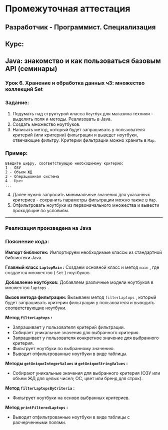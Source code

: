 # Промежуточная аттестация

## Разработчик - Программист. Специализация

## Курс:

## **Java: знакомство и как пользоваться базовым API (семинары)**

### Урок 6. Хранение и обработка данных ч3: множество коллекций Set

### Задание:

1. Подумать над структурой класса `Ноутбук` для магазина техники - выделить поля и методы. Реализовать в Java.
2. Создать множество ноутбуков.
3. Написать метод, который будет запрашивать у пользователя критерий (или критерии) фильтрации и выведет ноутбуки, отвечающие фильтру. Критерии фильтрации можно хранить в `Map`.

### Пример:

```
Введите цифру, соответствующую необходимому критерию:
1 - ОЗУ
2 - Объем ЖД
3 - Операционная система
4 - Цвет
...
```

4. Далее нужно запросить минимальные значения для указанных критериев - сохранить параметры фильтрации можно также в `Map`.
5. Отфильтровать ноутбуки из первоначального множества и вывести проходящие по условиям.

---

### Реализация произведена на Java

### Пояснение кода:

**Импорт библиотек:** Импортируем необходимые классы из стандартной библиотеки Java.

**Главный класс `LaptopMain` :** Создаем основной класс и метод `main` , где создается множество ( `Set` ) ноутбуков.

**Добавление ноутбуков:** Добавляем различные модели ноутбуков в множество `laptops` .

**Вызов метода фильтрации:** Вызываем метод `filterLaptops` , который будет запрашивать критерии фильтрации у пользователя и выводить соответствующие ноутбуки.

**Метод `filterLaptops` :**

* Запрашивает у пользователя критерий фильтрации.
* Собирает уникальные значения для выбранного критерия.
* Запрашивает у пользователя конкретное значение для выбранного критерия.
* Фильтрует ноутбуки по выбранному значению.
* Выводит отфильтрованные ноутбуки в виде таблицы.

**Методы `getUniqueIntegerValues` и `getUniqueStringValues` :**

* Собирают уникальные значения для выбранного критерия (ОЗУ или объем ЖД для целых чисел; ОС, цвет или бренд для строк).

**Метод `filterLaptopsByCriteria` :**

* Фильтрует ноутбуки на основе выбранных критериев.

**Метод `printFilteredLaptops` :**

* Выводит отфильтрованные ноутбуки в виде таблицы с расчерченными полями.
